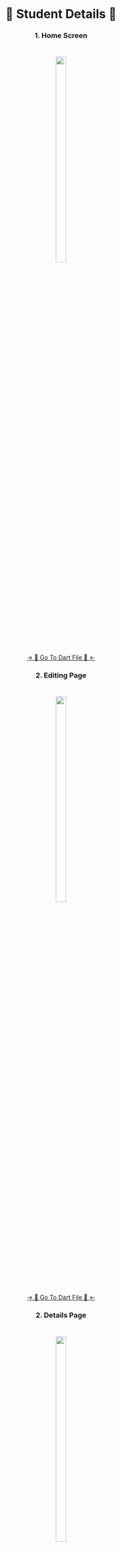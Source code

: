 <h1 align="center"> 🔸 Student Details 🔸 </h1>

<h3 align="center"> 1. Home Screen </h3>

###

<h1 align="left"></h1>

###
<div align="center">
<img src = "https://github.com/MrSajidShaikh/core_flutter_exam/assets/149478269/10b5894f-b1dc-4779-993e-d011b45cab48" width = 22% height = 35%>

###
<div align="center">
<a href="https://github.com/MrSajidShaikh/core_flutter_exam/blob/master/lib/components/screens/home_screen.dart">-> 📂 Go To Dart File 📂 <-</a>
</div>

###

<h3 align="center"> 2. Editing Page </h3>

###

<h1 align="left"></h1>

###
<div align="center">
<img src = "https://github.com/MrSajidShaikh/core_flutter_exam/assets/149478269/57eafe31-0c74-48b7-ac78-2a129af8dfde" width = 22% height = 35%>

###
<div align="center">
<a href="https://github.com/MrSajidShaikh/core_flutter_exam/blob/master/lib/components/screens/edit_page.dart">-> 📂 Go To Dart File 📂 <-</a>
</div>

###

<h3 align="center"> 2. Details Page </h3>

###

<h1 align="left"></h1>

###
<div align="center">
<img src = "https://github.com/MrSajidShaikh/core_flutter_exam/assets/149478269/61c7e6fd-15f7-4107-8150-26a74366cbd0" width = 22% height = 35%>

###
<div align="center">
<a href="https://github.com/MrSajidShaikh/core_flutter_exam/blob/master/lib/components/screens/show_Data.dart">-> 📂 Go To Dart File 📂 <-</a>
</div>

###

###


<h3 align="center"> 3. App </h3>

###

<div align="center">
<video src = "https://github.com/MrSajidShaikh/core_flutter_exam/assets/149478269/0ad3aea9-8f0a-438c-9b68-da44c48120c5">

###

